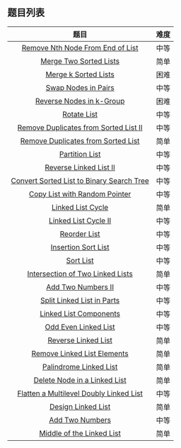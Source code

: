 ## 题目列表  
| 题目 | 难度 |  
|:---:|:---:|  
| [Remove Nth Node From End of List](remove-nth-node-from-end-of-list/question.md) | 中等 |   
| [Merge Two Sorted Lists](merge-two-sorted-lists/question.md) | 简单 |   
| [Merge k Sorted Lists](merge-k-sorted-lists/question.md) | 困难 |   
| [Swap Nodes in Pairs](swap-nodes-in-pairs/question.md) | 中等 |   
| [Reverse Nodes in k-Group](reverse-nodes-in-k-group/question.md) | 困难 |   
| [Rotate List](rotate-list/question.md) | 中等 |   
| [Remove Duplicates from Sorted List II](remove-duplicates-from-sorted-list-ii/question.md) | 中等 |   
| [Remove Duplicates from Sorted List](remove-duplicates-from-sorted-list/question.md) | 简单 |   
| [Partition List](partition-list/question.md) | 中等 |   
| [Reverse Linked List II](reverse-linked-list-ii/question.md) | 中等 |   
| [Convert Sorted List to Binary Search Tree](convert-sorted-list-to-binary-search-tree/question.md) | 中等 |   
| [Copy List with Random Pointer](copy-list-with-random-pointer/question.md) | 中等 |   
| [Linked List Cycle](linked-list-cycle/question.md) | 简单 |   
| [Linked List Cycle II](linked-list-cycle-ii/question.md) | 中等 |   
| [Reorder List](reorder-list/question.md) | 中等 |   
| [Insertion Sort List](insertion-sort-list/question.md) | 中等 |   
| [Sort List](sort-list/question.md) | 中等 |   
| [Intersection of Two Linked Lists](intersection-of-two-linked-lists/question.md) | 简单 |   
| [Add Two Numbers II](add-two-numbers-ii/question.md) | 中等 |   
| [Split Linked List in Parts](split-linked-list-in-parts/question.md) | 中等 |   
| [Linked List Components](linked-list-components/question.md) | 中等 |   
| [Odd Even Linked List](odd-even-linked-list/question.md) | 中等 |   
| [Reverse Linked List](reverse-linked-list/question.md) | 简单 |   
| [Remove Linked List Elements](remove-linked-list-elements/question.md) | 简单 |   
| [Palindrome Linked List](palindrome-linked-list/question.md) | 简单 |   
| [Delete Node in a Linked List](delete-node-in-a-linked-list/question.md) | 简单 |   
| [Flatten a Multilevel Doubly Linked List](flatten-a-multilevel-doubly-linked-list/question.md) | 中等 |   
| [Design Linked List](design-linked-list/question.md) | 简单 |   
| [Add Two Numbers](add-two-numbers/question.md) | 中等 |   
| [Middle of the Linked List](middle-of-the-linked-list/question.md) | 简单 |   
